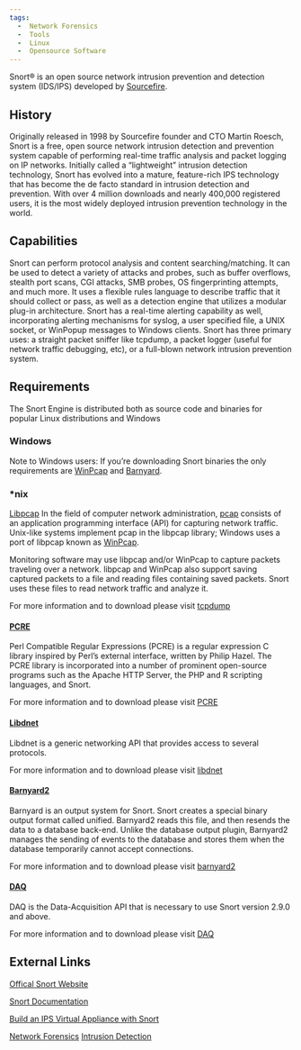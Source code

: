 ```yaml
---
tags:
  -  Network Forensics
  -  Tools
  -  Linux
  -  Opensource Software
---
```

Snort® is an open source network intrusion prevention and detection
system (IDS/IPS) developed by [Sourcefire](http://www.sourcefire.com/).

## History

Originally released in 1998 by Sourcefire founder and CTO Martin Roesch,
Snort is a free, open source network intrusion detection and prevention
system capable of performing real-time traffic analysis and packet
logging on IP networks. Initially called a “lightweight” intrusion
detection technology, Snort has evolved into a mature, feature-rich IPS
technology that has become the de facto standard in intrusion detection
and prevention. With over 4 million downloads and nearly 400,000
registered users, it is the most widely deployed intrusion prevention
technology in the world.

## Capabilities

Snort can perform protocol analysis and content searching/matching. It
can be used to detect a variety of attacks and probes, such as buffer
overflows, stealth port scans, CGI attacks, SMB probes, OS
fingerprinting attempts, and much more. It uses a flexible rules
language to describe traffic that it should collect or pass, as well as
a detection engine that utilizes a modular plug-in architecture. Snort
has a real-time alerting capability as well, incorporating alerting
mechanisms for syslog, a user specified file, a UNIX socket, or WinPopup
messages to Windows clients. Snort has three primary uses: a straight
packet sniffer like tcpdump, a packet logger (useful for network traffic
debugging, etc), or a full-blown network intrusion prevention system.

## Requirements

The Snort Engine is distributed both as source code and binaries for
popular Linux distributions and Windows

### Windows

Note to Windows users: If you’re downloading Snort binaries the only
requirements are [WinPcap](winpcap.md) and
[Barnyard](barnyard.md).

### \*nix

[Libpcap](libpcap.md) In the field of computer network
administration, [pcap](pcap.md) consists of an
application programming interface (API) for capturing network traffic.
Unix-like systems implement pcap in the libpcap library; Windows uses a
port of libpcap known as [WinPcap](winpcap.md).

Monitoring software may use libpcap and/or WinPcap to capture packets
traveling over a network. libpcap and WinPcap also support saving
captured packets to a file and reading files containing saved packets.
Snort uses these files to read network traffic and analyze it.

For more information and to download please visit
[tcpdump](http://www.tcpdump.org/)

#### [PCRE](pcre.md)

Perl Compatible Regular Expressions (PCRE) is a regular expression C
library inspired by Perl’s external interface, written by Philip Hazel.
The PCRE library is incorporated into a number of prominent open-source
programs such as the Apache HTTP Server, the PHP and R scripting
languages, and Snort.

For more information and to download please visit
[PCRE](http://www/pcre.org/)

#### [Libdnet](libdnet.md)

Libdnet is a generic networking API that provides access to several
protocols.

For more information and to download please visit
[libdnet](http://www.libdnet.sourceforge.net/)

#### [Barnyard2](barnyard2.md)

Barnyard is an output system for Snort. Snort creates a special binary
output format called unified. Barnyard2 reads this file, and then
resends the data to a database back-end. Unlike the database output
plugin, Barnyard2 manages the sending of events to the database and
stores them when the database temporarily cannot accept connections.

For more information and to download please visit
[barnyard2](http://www.securixlive.com/barnyard2/download.php/)

#### [DAQ](daq.md)

DAQ is the Data-Acquisition API that is necessary to use Snort version
2.9.0 and above.

For more information and to download please visit
[DAQ](http://www.snort.org/snort-downloads)

## External Links

[Offical Snort Website](https://snort.org/)

[Snort Documentation](https://snort.org/documents)

[Build an IPS Virtual Appliance with
Snort](https://s3.amazonaws.com/snort-org-site/production/document_files/files/000/000/069/original/Snort-IPS-Tutorial.pdf)

[Network Forensics](network_forensics.md)
[Intrusion Detection](intrusion_detection.md)
